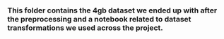 ### This folder contains the 4gb dataset we ended up with after the preprocessing and a notebook related to dataset transformations we used across the project.
